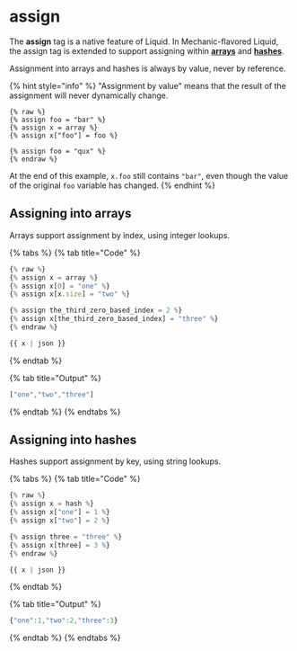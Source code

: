 # assign

The **assign** tag is a native feature of Liquid. In Mechanic-flavored Liquid, the assign tag is extended to support assigning within [**arrays**](../basics/types.md#array) and [**hashes**](../basics/types.md#hash).

Assignment into arrays and hashes is always by value, never by reference.

{% hint style="info" %}
"Assignment by value" means that the result of the assignment will never dynamically change.

```
{% raw %}
{% assign foo = "bar" %}
{% assign x = array %}
{% assign x["foo"] = foo %}

{% assign foo = "qux" %}
{% endraw %}
```

At the end of this example, `x.foo` still contains `"bar"`, even though the value of the original `foo` variable has changed.
{% endhint %}

## Assigning into arrays

Arrays support assignment by index, using integer lookups.

{% tabs %}
{% tab title="Code" %}
```javascript
{% raw %}
{% assign x = array %}
{% assign x[0] = "one" %}
{% assign x[x.size] = "two" %}

{% assign the_third_zero_based_index = 2 %}
{% assign x[the_third_zero_based_index] = "three" %}
{% endraw %}

{{ x | json }}
```
{% endtab %}

{% tab title="Output" %}
```javascript
["one","two","three"]
```
{% endtab %}
{% endtabs %}

## Assigning into hashes

Hashes support assignment by key, using string lookups.

{% tabs %}
{% tab title="Code" %}
```javascript
{% raw %}
{% assign x = hash %}
{% assign x["one"] = 1 %}
{% assign x["two"] = 2 %}

{% assign three = "three" %}
{% assign x[three] = 3 %}
{% endraw %}

{{ x | json }}
```
{% endtab %}

{% tab title="Output" %}
```javascript
{"one":1,"two":2,"three":3}
```
{% endtab %}
{% endtabs %}
